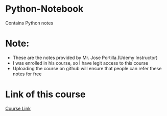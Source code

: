 # Python-Notebook
Contains Python notes


# Note:
* These are the notes provided by Mr. Jose Portilla.(Udemy Instructor)
* I was enrolled in his course, so I have legit access to this course
* Uploading the course on github will ensure that people can refer these notes for free


# Link of this course
[Course Link](https://www.udemy.com/course/complete-python-bootcamp/)

